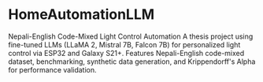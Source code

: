 # HomeAutomationLLM
Nepali-English Code-Mixed Light Control Automation A thesis project using fine-tuned LLMs (LLaMA 2, Mistral 7B, Falcon 7B) for personalized light control via ESP32 and Galaxy S21+. Features Nepali-English code-mixed dataset, benchmarking, synthetic data generation, and Krippendorff's Alpha for performance validation.
